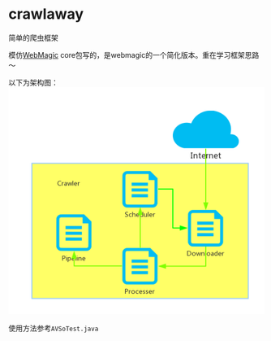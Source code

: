 # crawlaway
简单的爬虫框架

模仿[WebMagic](https://github.com/code4craft/webmagic) core包写的，是webmagic的一个简化版本。重在学习框架思路～

以下为架构图：
![](https://github.com/Hikyu/crawlaway/raw/master/img/pachong.png)

使用方法参考`AVSoTest.java`
